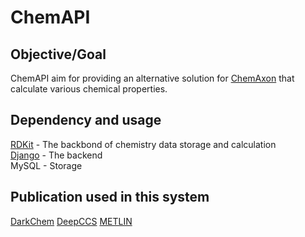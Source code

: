 # ChemAPI

## Objective/Goal
ChemAPI aim for providing an alternative solution for [ChemAxon](https://chemaxon.com/) that calculate various chemical properties.


## Dependency and usage
[RDKit](https://www.rdkit.org/) - The backbond of chemistry data storage and calculation<br>
[Django](https://www.djangoproject.com/) - The backend<br>
MySQL - Storage<br>


## Publication used in this system
[DarkChem](https://pubs.acs.org/doi/abs/10.1021/acs.analchem.9b02348)
[DeepCCS](https://pubs.acs.org/doi/abs/10.1021/acs.analchem.8b05821)
[METLIN](https://www.nature.com/articles/s41467-019-13680-7)
